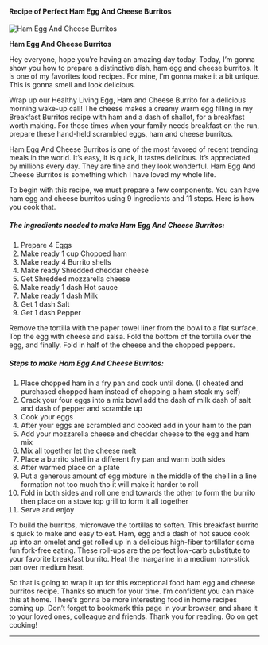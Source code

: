             

#### Recipe of Perfect Ham Egg And Cheese Burritos

![Ham Egg And Cheese Burritos](https://img-global.cpcdn.com/recipes/5410146328510464/751x532cq70/ham-egg-and-cheese-burritos-recipe-main-photo.jpg)

**Ham Egg And Cheese Burritos**

Hey everyone, hope you’re having an amazing day today. Today, I’m gonna show you how to prepare a distinctive dish, ham egg and cheese burritos. It is one of my favorites food recipes. For mine, I’m gonna make it a bit unique. This is gonna smell and look delicious.

Wrap up our Healthy Living Egg, Ham and Cheese Burrito for a delicious morning wake-up call! The cheese makes a creamy warm egg filling in my Breakfast Burritos recipe with ham and a dash of shallot, for a breakfast worth making. For those times when your family needs breakfast on the run, prepare these hand-held scrambled eggs, ham and cheese burritos.

Ham Egg And Cheese Burritos is one of the most favored of recent trending meals in the world. It’s easy, it is quick, it tastes delicious. It’s appreciated by millions every day. They are fine and they look wonderful. Ham Egg And Cheese Burritos is something which I have loved my whole life.

To begin with this recipe, we must prepare a few components. You can have ham egg and cheese burritos using 9 ingredients and 11 steps. Here is how you cook that.

##### The ingredients needed to make Ham Egg And Cheese Burritos:

1.  Prepare 4 Eggs
2.  Make ready 1 cup Chopped ham
3.  Make ready 4 Burrito shells
4.  Make ready Shredded cheddar cheese
5.  Get Shredded mozzarella cheese
6.  Make ready 1 dash Hot sauce
7.  Make ready 1 dash Milk
8.  Get 1 dash Salt
9.  Get 1 dash Pepper

Remove the tortilla with the paper towel liner from the bowl to a flat surface. Top the egg with cheese and salsa. Fold the bottom of the tortilla over the egg, and finally. Fold in half of the cheese and the chopped peppers.

##### Steps to make Ham Egg And Cheese Burritos:

1.  Place chopped ham in a fry pan and cook until done. (I cheated and purchased chopped ham instead of chopping a ham steak my self)
2.  Crack your four eggs into a mix bowl add the dash of milk dash of salt and dash of pepper and scramble up
3.  Cook your eggs
4.  After your eggs are scrambled and cooked add in your ham to the pan
5.  Add your mozzarella cheese and cheddar cheese to the egg and ham mix
6.  Mix all together let the cheese melt
7.  Place a burrito shell in a different fry pan and warm both sides
8.  After warmed place on a plate
9.  Put a generous amount of egg mixture in the middle of the shell in a line formation not too much tho it will make it harder to roll
10.  Fold in both sides and roll one end towards the other to form the burrito then place on a stove top grill to form it all together
11.  Serve and enjoy

To build the burritos, microwave the tortillas to soften. This breakfast burrito is quick to make and easy to eat. Ham, egg and a dash of hot sauce cook up into an omelet and get rolled up in a delicious high-fiber tortillafor some fun fork-free eating. These roll-ups are the perfect low-carb substitute to your favorite breakfast burrito. Heat the margarine in a medium non-stick pan over medium heat.

So that is going to wrap it up for this exceptional food ham egg and cheese burritos recipe. Thanks so much for your time. I’m confident you can make this at home. There’s gonna be more interesting food in home recipes coming up. Don’t forget to bookmark this page in your browser, and share it to your loved ones, colleague and friends. Thank you for reading. Go on get cooking!

* * *